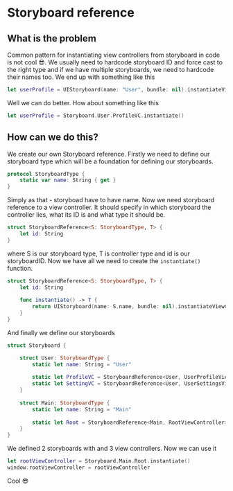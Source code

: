 # Storyboard reference

## What is the problem
Common pattern for instantiating view controllers from storyboard in code is not cool 😎. We usually need to hardcode storyboard ID and force cast to the right type and if we have multiple storyboards, we need to hardcode their names too. We end up with something like this

```swift
let userProfile = UIStoryboard(name: "User", bundle: nil).instantiateViewControllerWithIdentifier("UserProfileViewControllerID") as! UserProfileViewController
```

Well we can do better. How about something like this

```swift
let userProfile = Storyboard.User.ProfileVC.instantiate()
```

## How can we do this?

We create our own Storyboard reference. Firstly we need to define our storyboard type which will be a foundation for defining our storyboards.

```swift
protocol StoryboardType {
    static var name: String { get }
}
```
Simply as that - storyboad have to have name. Now we need storyboard reference to a view controller. It should specify in which storyboard the controller lies, what its ID is and what type it should be.

```swift
struct StoryboardReference<S: StoryboardType, T> {
    let id: String
}
```
where S is our storyboard type, T is controller type and id is our storyboardID. Now we have all we need to create the `instantiate()` function.

```swift
struct StoryboardReference<S: StoryboardType, T> {
    let id: String
    
    func instantiate() -> T {
        return UIStoryboard(name: S.name, bundle: nil).instantiateViewControllerWithIdentifier(id) as! T
    }
}
```

And finally we define our storyboards

```swift
struct Storyboard {

    struct User: StoryboardType {
        static let name: String = "User"
        
        static let ProfileVC = StoryboardReference<User, UserProfileViewController>(id: "UserProfileViewControllerID")
        static let SettingVC = StoryboardReference<User, UserSettingsViewController>(id: "UserSettingsViewControllerID")
    }
    
    struct Main: StoryboardType {
        static let name: String = "Main"
        
        static let Root = StoryboardReference<Main, RootViewController>(id:"RootViewControllerID")
    }
}
```

We defined 2 storyboards with and 3 view controllers. Now we can use it

```swift
let rootViewController = Storyboard.Main.Root.instantiate()
window.rootViewController = rootViewController
```

Cool 😎


